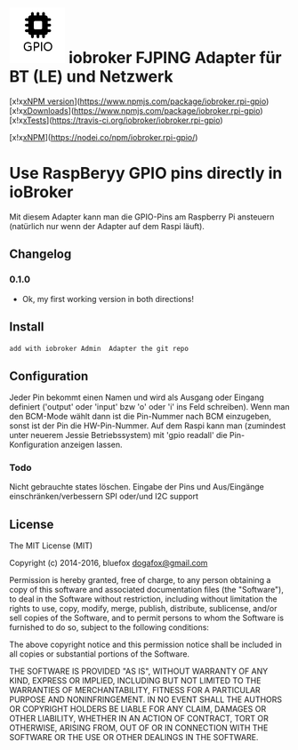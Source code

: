 ![Logo](admin/rpi-gpio.png)
iobroker FJPING Adapter für BT (LE) und Netzwerk
==============
[x!x[xNPM version](http://img.shields.io/npm/v/iobroker.rpi-gpio.svg)](https://www.npmjs.com/package/iobroker.rpi-gpio)
[x!x[xDownloads](https://img.shields.io/npm/dm/iobroker.rpi-gpio.svg)](https://www.npmjs.com/package/iobroker.rpi-gpio)
[x!x[xTests](https://travis-ci.org/iobroker/iobroker.rpi-gpio.svg?branch=master)](https://travis-ci.org/iobroker/iobroker.rpi-gpio)

[x!x[xNPM](https://nodei.co/npm/iobroker.fjping.png?downloads=true)](https://nodei.co/npm/iobroker.rpi-gpio/)

# Use RaspBeryy GPIO pins directly in ioBroker

Mit diesem Adapter kann man die GPIO-Pins am Raspberry Pi ansteuern (natürlich nur wenn der Adapter auf dem Raspi läuft).



## Changelog
### 0.1.0
* Ok, my first working version in both directions!

## Install

```add with iobroker Admin  Adapter the git repo```

## Configuration

Jeder Pin bekommt einen Namen und wird als Ausgang oder Eingang definiert ('output' oder 'input'  bzw 'o' oder 'i' ins Feld schreiben).
Wenn man den BCM-Mode wählt dann ist die Pin-Nummer nach BCM einzugeben, sonst ist der Pin die HW-Pin-Nummer.
Auf dem Raspi kann man (zumindest unter neuerem Jessie Betriebssystem) mit 'gpio readall' die Pin-Konfiguration anzeigen lassen.

### Todo
Nicht gebrauchte states löschen. 
Eingabe der Pins und Aus/Eingänge einschränken/verbessern 
SPI oder/und I2C support

## License

The MIT License (MIT)

Copyright (c) 2014-2016, bluefox <dogafox@gmail.com>

Permission is hereby granted, free of charge, to any person obtaining a copy
of this software and associated documentation files (the "Software"), to deal
in the Software without restriction, including without limitation the rights
to use, copy, modify, merge, publish, distribute, sublicense, and/or sell
copies of the Software, and to permit persons to whom the Software is
furnished to do so, subject to the following conditions:

The above copyright notice and this permission notice shall be included in
all copies or substantial portions of the Software.

THE SOFTWARE IS PROVIDED "AS IS", WITHOUT WARRANTY OF ANY KIND, EXPRESS OR
IMPLIED, INCLUDING BUT NOT LIMITED TO THE WARRANTIES OF MERCHANTABILITY,
FITNESS FOR A PARTICULAR PURPOSE AND NONINFRINGEMENT. IN NO EVENT SHALL THE
AUTHORS OR COPYRIGHT HOLDERS BE LIABLE FOR ANY CLAIM, DAMAGES OR OTHER
LIABILITY, WHETHER IN AN ACTION OF CONTRACT, TORT OR OTHERWISE, ARISING FROM,
OUT OF OR IN CONNECTION WITH THE SOFTWARE OR THE USE OR OTHER DEALINGS IN
THE SOFTWARE.
